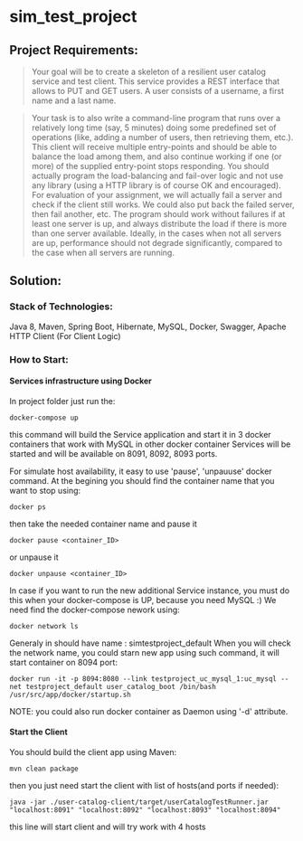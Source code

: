# sim_test_project

## Project Requirements:

> Your goal will be to create a skeleton of a resilient user catalog service and test client. This service provides a REST interface that allows to PUT and GET users. A user consists of a username, a first name and a last name.

> Your task is to also write a command-line program that runs over a relatively long time (say, 5 minutes) doing some predefined set of operations (like, adding a number of users, then retrieving them, etc.).
> This client will receive multiple entry-points and should be able to balance the load among them, and also continue working if one (or more) of the supplied entry-point stops responding.
> You should actually program the load-balancing and fail-over logic and not use any library (using a HTTP library is of course OK and encouraged).
> For evaluation of your assignment, we will actually fail a server and check if the client still works. We could also put back the failed server, then fail another, etc. The program should work without failures if at least one server is up, and always distribute the load if there is more than one server available. Ideally, in the cases when not all servers are up, performance should not degrade significantly, compared to the case when all servers are running.

## Solution:

### Stack of Technologies:
Java 8, Maven, Spring Boot, Hibernate, MySQL, Docker, Swagger, Apache HTTP Client (For Client Logic)

### How to Start:

#### Services infrastructure using Docker
In project folder just run the: 
```
docker-compose up
```
this command will build the Service application and start it in 3 docker containers that work with MySQL in other docker container
Services will be started and will be available on 8091, 8092, 8093 ports.

For simulate host availability, it easy to use 'pause', 'unpauuse' docker command. 
At the begining you should find the container name that you want to stop using:
```
docker ps
```
then take the needed container name and pause it 
```
docker pause <container_ID>
```
or unpause it 
```
docker unpause <container_ID>
```

In case if you want to run the new additional Service instance, you must do this when your docker-compose is UP,
because you need MySQL :)
We need find the docker-compose nework using:
```
docker network ls
```
Generaly in should have name : simtestproject_default
When you will check the network name, you could starn new app using such command, it will start container on 8094 port:
```
docker run -it -p 8094:8080 --link testproject_uc_mysql_1:uc_mysql --net testproject_default user_catalog_boot /bin/bash /usr/src/app/docker/startup.sh
```
NOTE: you could also run docker container as Daemon using '-d' attribute.

#### Start the Client
You should build the client app using Maven:
```
mvn clean package
```
then you just need start the client with list of hosts(and ports if needed):
```
java -jar ./user-catalog-client/target/userCatalogTestRunner.jar "localhost:8091" "localhost:8092" "localhost:8093" "localhost:8094"
```
this line will start client and will try work with 4 hosts
